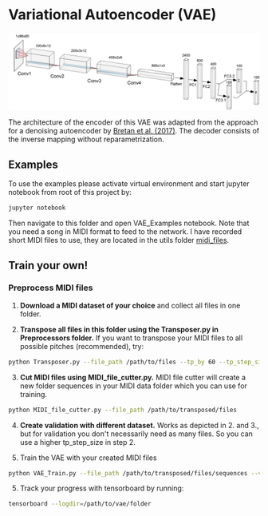 # Variational Autoencoder (VAE)
![VAE](../utils/imgs/vae_v2.png)

The architecture of the encoder of this VAE was adapted from the approach for a denoising autoencoder by [Bretan et al. (2017)](https://arxiv.org/abs/1706.04486). The decoder consists of the inverse mapping without reparametrization.


## Examples
To use the examples please activate virtual environment and start jupyter notebook from root of this project by:
```bash
jupyter notebook
```
Then navigate to this folder and open VAE_Examples notebook. Note that you need a song in MIDI format to feed to the network. I have recorded short MIDI files to use, they are located in the utils folder [midi_files](https://github.com/Roboy/tss18-robotsinmusicalimprovisation/tree/master/utils/midi_files).


## Train your own!
### Preprocess MIDI files

1. **Download a MIDI dataset of your choice** and collect all files in one folder.

2. **Transpose all files in this folder using the Transposer.py in Preprocessors folder.** If you want to transpose your MIDI files to all possible pitches (recommended), try:
```bash
python Transposer.py --file_path /path/to/files --tp_by 60 --tp_step_size 1
```

3. **Cut MIDI files using MIDI_file_cutter.py.** MIDI file cutter will create a new folder sequences in your MIDI data folder which you can use for training.
```bash
python MIDI_file_cutter.py --file_path /path/to/transposed/files
```

4. **Create validation with different dataset.** Works as depicted in 2. and 3., but for validation you don't necessarily need as many files. So you can use a higher tp_step_size in step 2.

4. Train the VAE with your created MIDI files
```bash
python VAE_Train.py --file_path /path/to/transposed/files/sequences --validation_path /path/to/valid/files --model_name my_model_123
```

5. Track your progress with tensorboard by running:
```bash
tensorboard --logdir=/path/to/vae/folder
```
